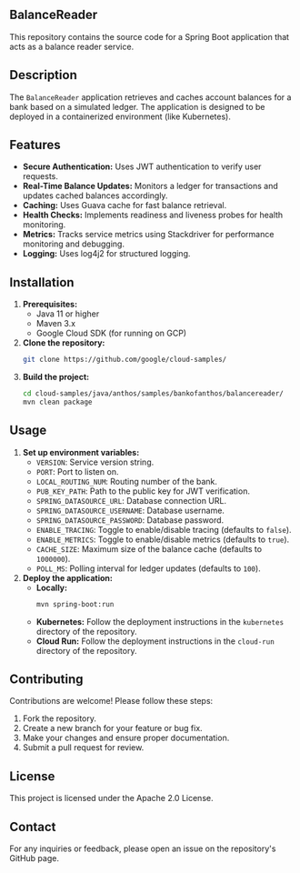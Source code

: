 ## BalanceReader

This repository contains the source code for a Spring Boot application that acts as a balance reader service.

## Description

The `BalanceReader` application retrieves and caches account balances for a bank based on a simulated ledger. The application is designed to be deployed in a containerized environment (like Kubernetes).

## Features

* **Secure Authentication:** Uses JWT authentication to verify user requests.
* **Real-Time Balance Updates:** Monitors a ledger for transactions and updates cached balances accordingly.
* **Caching:** Uses Guava cache for fast balance retrieval.
* **Health Checks:** Implements readiness and liveness probes for health monitoring.
* **Metrics:** Tracks service metrics using Stackdriver for performance monitoring and debugging.
* **Logging:** Uses log4j2 for structured logging.

## Installation

1. **Prerequisites:**
   * Java 11 or higher
   * Maven 3.x
   * Google Cloud SDK (for running on GCP)
2. **Clone the repository:**
   ```bash
   git clone https://github.com/google/cloud-samples/
   ```
3. **Build the project:**
   ```bash
   cd cloud-samples/java/anthos/samples/bankofanthos/balancereader/
   mvn clean package
   ```

## Usage

1. **Set up environment variables:**
   * `VERSION`: Service version string.
   * `PORT`: Port to listen on.
   * `LOCAL_ROUTING_NUM`: Routing number of the bank.
   * `PUB_KEY_PATH`: Path to the public key for JWT verification.
   * `SPRING_DATASOURCE_URL`: Database connection URL.
   * `SPRING_DATASOURCE_USERNAME`: Database username.
   * `SPRING_DATASOURCE_PASSWORD`: Database password.
   * `ENABLE_TRACING`: Toggle to enable/disable tracing (defaults to `false`).
   * `ENABLE_METRICS`: Toggle to enable/disable metrics (defaults to `true`).
   * `CACHE_SIZE`: Maximum size of the balance cache (defaults to `1000000`).
   * `POLL_MS`: Polling interval for ledger updates (defaults to `100`).
2. **Deploy the application:**
   * **Locally:**
     ```bash
     mvn spring-boot:run
     ```
   * **Kubernetes:**
     Follow the deployment instructions in the `kubernetes` directory of the repository.
   * **Cloud Run:**
     Follow the deployment instructions in the `cloud-run` directory of the repository.

## Contributing

Contributions are welcome! Please follow these steps:

1. Fork the repository.
2. Create a new branch for your feature or bug fix.
3. Make your changes and ensure proper documentation.
4. Submit a pull request for review.

## License

This project is licensed under the Apache 2.0 License.

## Contact

For any inquiries or feedback, please open an issue on the repository's GitHub page.
